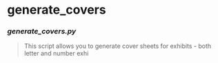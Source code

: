 # generate_covers

### *generate_covers.py*
>This script allows you to generate cover sheets for exhibits - both letter and number exhi
